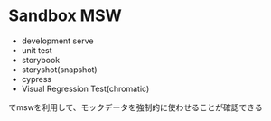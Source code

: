 # Sandbox MSW

- development serve
- unit test
- storybook
- storyshot(snapshot)
- cypress
- Visual Regression Test(chromatic)

でmswを利用して、モックデータを強制的に使わせることが確認できる